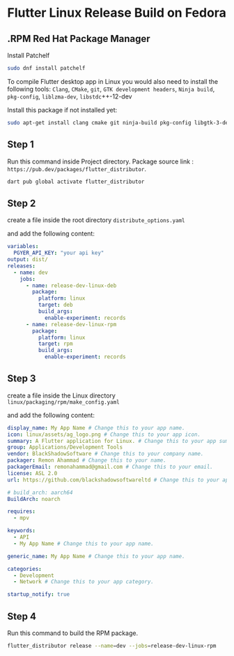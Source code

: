 # Flutter Linux Release Build on Fedora

## .RPM Red Hat Package Manager

Install Patchelf

```bash
sudo dnf install patchelf 
```

To compile Flutter desktop app in Linux you would also need to install the following tools:
`Clang`, `CMake`, `git`, `GTK development headers`, `Ninja build`, `pkg-config`, `liblzma-dev`, `libstdc`++-12-dev

Install this package if not installed yet:

```bash
sudo apt-get install clang cmake git ninja-build pkg-config libgtk-3-dev liblzma-dev libstdc++-12-dev
```

## Step 1

Run this command inside Project directory. Package source link : `https://pub.dev/packages/flutter_distributor`.

```bash
dart pub global activate flutter_distributor
```

## Step 2

create a file inside the root directory `distribute_options.yaml`

and add the following content:

```yaml
variables:
  PGYER_API_KEY: "your api key"
output: dist/
releases:
  - name: dev
    jobs:
      - name: release-dev-linux-deb
        package:
          platform: linux
          target: deb
          build_args:
            enable-experiment: records
      - name: release-dev-linux-rpm
        package:
          platform: linux
          target: rpm
          build_args:
            enable-experiment: records
```

## Step 3

create a file inside the Linux directory `linux/packaging/rpm/make_config.yaml`

and add the following content:

```yaml
display_name: My App Name # Change this to your app name.
icon: linux/assets/ag_logo.png # Change this to your app icon.
summary: A Flutter application for Linux. # Change this to your app summary.
group: Applications/Development Tools
vendor: BlackShadowSoftware # Change this to your company name.
packager: Remon Ahammad # Change this to your name.
packagerEmail: remonahammad@gmail.com # Change this to your email.
license: ASL 2.0
url: https://github.com/blackshadowsoftwareltd # Change this to your app repository.

# build_arch: aarch64
BuildArch: noarch

requires:
  - mpv

keywords:
  - API
  - My App Name # Change this to your app name.

generic_name: My App Name # Change this to your app name.

categories: 
  - Development
  - Network # Change this to your app category.

startup_notify: true
```

## Step 4

Run this command to build the RPM package.

```bash
flutter_distributor release --name=dev --jobs=release-dev-linux-rpm
```
